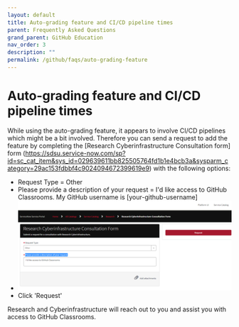 ```yaml
---
layout: default
title: Auto-grading feature and CI/CD pipeline times
parent: Frequently Asked Questions
grand_parent: GitHub Education
nav_order: 3
description: ""
permalink: /github/faqs/auto-grading-feature
---
```


# Auto-grading feature and CI/CD pipeline times

While using the auto-grading feature, it appears to involve CI/CD pipelines which might be a bit involved. Therefore you can send a request to add the feature by completing the [Research Cyberinfrastructure Consultation form] form (https://sdsu.service-now.com/sp?id=sc_cat_item&sys_id=029639611bb825505764fd1b1e4bcb3a&sysparm_category=29ac153fdbbf4c9024094672399619e9) with the following options:
- Request Type = Other
- Please provide a description of your request = I'd like access to GitHub Classrooms. My GitHub username is [your-github-username]
- ![](/images/github/classroom-access-1.png)
- Click 'Request'

Research and Cyberinfrastructure will reach out to you and assist you with access to GitHub Classrooms.